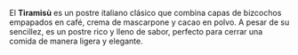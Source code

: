 El **Tiramisù** es un postre italiano clásico que combina capas de bizcochos empapados en café, crema de mascarpone y cacao en polvo. A pesar de su sencillez, es un postre rico y lleno de sabor, perfecto para cerrar una comida de manera ligera y elegante.
